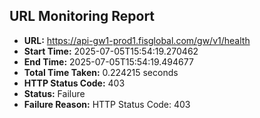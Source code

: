 ## URL Monitoring Report

- **URL:** https://api-gw1-prod1.fisglobal.com/gw/v1/health
- **Start Time:** 2025-07-05T15:54:19.270462
- **End Time:** 2025-07-05T15:54:19.494677
- **Total Time Taken:** 0.224215 seconds
- **HTTP Status Code:** 403
- **Status:** Failure
- **Failure Reason:** HTTP Status Code: 403
